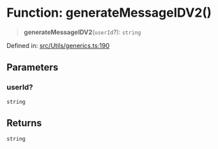 # Function: generateMessageIDV2()

> **generateMessageIDV2**(`userId`?): `string`

Defined in: [src/Utils/generics.ts:190](https://github.com/Fokusdotid/bail/blob/0fe6346a5ff68a74eb71890335c982b44e2da604/src/Utils/generics.ts#L190)

## Parameters

### userId?

`string`

## Returns

`string`
